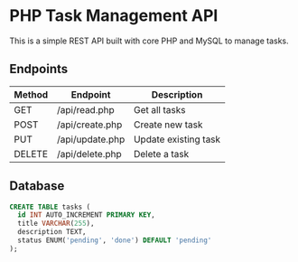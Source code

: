 # PHP Task Management API

This is a simple REST API built with core PHP and MySQL to manage tasks.

## Endpoints

| Method | Endpoint         | Description           |
|--------|------------------|-----------------------|
| GET    | /api/read.php    | Get all tasks         |
| POST   | /api/create.php  | Create new task       |
| PUT    | /api/update.php  | Update existing task  |
| DELETE | /api/delete.php  | Delete a task         |

## Database

```sql
CREATE TABLE tasks (
  id INT AUTO_INCREMENT PRIMARY KEY,
  title VARCHAR(255),
  description TEXT,
  status ENUM('pending', 'done') DEFAULT 'pending'
);
